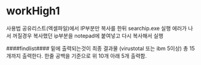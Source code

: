 # workHigh1
사용법
공유리스트(엑셀파일)에서 IP부분만 복사를 한뒤 searchip.exe 실행
에러가 나서 꺼질경우 복사했던 ip부분을 notepad에 붙여넣고 다시 복사해서 실행

####findlist#### 밑에 출력되는것이 최종 결과물 (virustotal 또는 ibm 5이상)
총 15개까지 출력한다.
한줄 공백을 기준으로 위 10개 아래 5개 출력함.
